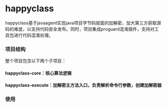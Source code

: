 # happyclass
happyclass基于javaagent实现java项目字节码层面的加解密，加大第三方获取源码的难度，以支持代码安全发布。同时，项目集成proguard混淆插件，支持对工具包进行代码混淆处理。
### 项目结构
整个项目包含以下两个子项目：
#### happyclass-core：核心算法逻辑
#### happyclass-execute：加解密主方法入口，负责解析命令行参数，创建加解密器
### 使用
